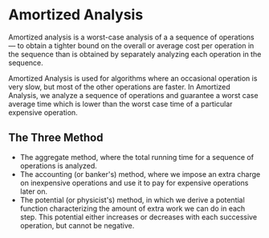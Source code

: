 # Amortized Analysis

Amortized analysis is a worst-case analysis of a a sequence of operations — to obtain a tighter bound on the overall or average cost per operation in the sequence than is obtained by separately analyzing each operation in the sequence. 

Amortized Analysis is used for algorithms where an occasional operation is very slow, but most of the other operations are faster. In Amortized Analysis, we analyze a sequence of operations and guarantee a worst case average time which is lower than the worst case time of a particular expensive operation.

## The Three Method
* The aggregate method, where the total running time for a sequence of operations is analyzed.
* The accounting (or banker's) method, where we impose an extra charge on inexpensive operations and use it to pay for expensive operations later on.
* The potential (or physicist's) method, in which we derive a potential function characterizing the amount of extra work we can do in each step. This potential either increases or decreases with each successive operation, but cannot be negative.